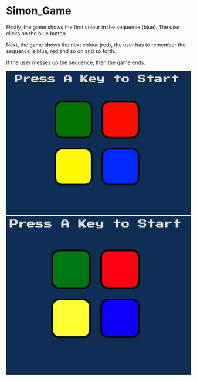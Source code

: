# Simon_Game

Firstly, the game shows the first colour in the sequence (blue). The user clicks on the blue button.

Next, the game shows the next colour (red), the user has to remember the sequence is blue, red and so on and so forth.

If the user messes up the sequence, then the game ends.

![My Image](./ezgif.com-gif-maker.gif)
![My Image](./Capture%20d%E2%80%99%C3%A9cran%202022-09-02%20%C3%A0%2011.05.57.png)
